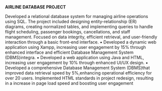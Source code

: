 **AIRLINE DATABASE PROJECT**


Developed a relational database system for managing airline operations using SQL. The project included designing entity-relationship (ER) diagrams, creating normalized tables, and implementing queries to handle flight scheduling, passenger bookings, cancellations, and staff management. Focused on data integrity, efficient retrieval, and user-friendly interaction through a basic front-end interface.
▪
Developed a dynamic web application using Xampp, increasing user engagement by 15% through enhanced interface and efficient Database Management System (DBMS)integra.
▪
Developed a web application using Java and HTML, increasing user engagement by 10% through enhanced UI/UX design.
▪
Developed a comprehensive Database Management System (DBMS)that improved data retrieval speed by 5%,enhancing operational efficiency for over 20 users.
Implemented HTML standards in project redesign, resulting in a increase in page load speed and boosting user engagement

